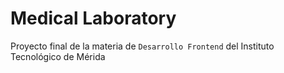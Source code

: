 # Medical Laboratory

Proyecto final de la materia de `Desarrollo Frontend` del Instituto Tecnológico de Mérida
